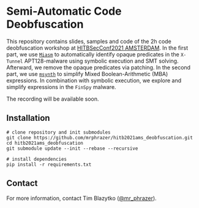 # Semi-Automatic Code Deobfuscation

This repository contains slides, samples and code of the 2h code deobfuscation workshop at [HITBSecConf2021 AMSTERDAM](https://conference.hitb.org/hitbsecconf2021ams/). In the first part, we use [`Miasm`](https://github.com/cea-sec/miasm) to automatically identify opaque predicates in the `X-Tunnel` APT128-malware using symbolic execution and SMT solving. Afterward, we remove the opaque predicates via patching. In the second part, we use [`msynth`](https://github.com/mrphrazer/msynth) to simplify Mixed Boolean-Arithmetic (MBA) expressions. In combination with symbolic execution, we explore and simplify expressions in the `FinSpy` malware.

The recording will be available soon.

## Installation

```
# clone repository and init submodules
git clone https://github.com/mrphrazer/hitb2021ams_deobfuscation.git
cd hitb2021ams_deobfuscation
git submodule update --init --rebase --recursive

# install dependencies
pip install -r requirements.txt
```

## Contact

For more information, contact Tim Blazytko ([@mr_phrazer](https://twitter.com/mr_phrazer)).
